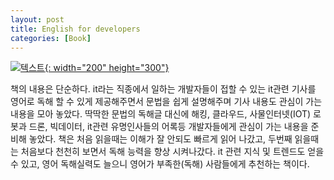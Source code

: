 ```yaml
---
layout: post
title: English for developers
categories: [Book]
---
```


[![텍스트](http://image.yes24.com/momo/TopCate566/MidCate009/56582107.jpg){: width="200" height="300"}](http://www.yes24.com/Product/Goods/19992192?scode=032&OzSrank=1)


책의 내용은 단순하다. it라는 직종에서 일하는 개발자들이 접할 수 있는 it관련 기사를 영어로 독해 할 수 있게 제공해주면서
문법을 쉽게 설명해주며 기사 내용도 관심이 가는 내용을 모아 놓았다. 
딱딱한 문법의 독해글 대신에 해킹, 클라우드, 사물인터넷(IOT)
로봇과 드론, 빅데이터, it관련 유명인사들의 어록등 개발자들에게 관심이 가는 내용을 준비해 놓았다.
책은 처음 읽을때는 이해가 잘 안되도 빠르게 읽어 나갔고, 두번째 읽을때는 처음보다 천천히 보면서 독해 능력을 향상 시켜나갔다.
it 관련 지식 및 트렌드도 얻을수 있고, 영어 독해실력도 늘으니
영어가 부족한(독해) 사람들에게 추천하는 책이다.

 